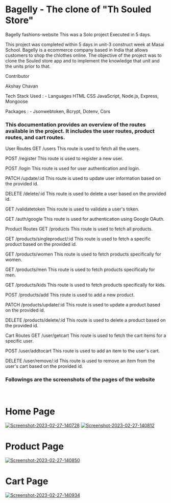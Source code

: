 # Bagelly - The clone of "Th Souled Store"

Bagelly fashions-website This was a Solo project Executed in 5 days.

This project was completed within 5 days in unit-3 construct week at Masai School. Bagelly is a ecommerce company based in India that allows customers to shop the chlothes online. The objective of the project was to clone the Souled store app and to implement the knowledge that unit and the units prior to that. 


Contributor

Akshay Chavan

Tech Stack Used : - Languages HTML CSS JavaScript, Node.js, Express, Mongoose

Packages : - Jsonwebtoken, Bcrypt, Dotenv, Cors

### This documentation provides an overview of the routes available in the project. It includes the user routes, product routes, and cart routes.

User Routes
GET /users
This route is used to fetch all the users.

POST /register
This route is used to register a new user.

POST /login
This route is used for user authentication and login.

PATCH /update/:id
This route is used to update user information based on the provided id.

DELETE /delete/:id
This route is used to delete a user based on the provided id.

GET /validatetoken
This route is used to validate a user's token.

GET /auth/google
This route is used for authentication using Google OAuth.

Product Routes
GET /products
This route is used to fetch all products.

GET /products/singleproduct/:id
This route is used to fetch a specific product based on the provided id.

GET /products/women
This route is used to fetch products specifically for women.

GET /products/men
This route is used to fetch products specifically for men.

GET /products/kids
This route is used to fetch products specifically for kids.

POST /products/add
This route is used to add a new product.

PATCH /products/update/:id
This route is used to update a product based on the provided id.

DELETE /products/delete/:id
This route is used to delete a product based on the provided id.

Cart Routes
GET /user/getcart
This route is used to fetch the cart items for a specific user.

POST /user/addtocart
This route is used to add an item to the user's cart.

DELETE /user/remove/:id
This route is used to remove an item from the user's cart based on the provided id.



### Followings are the screenshots of the pages of the website
<br>



<h1>Home Page</h1>
<a href="https://ibb.co/7rnjZj0"><img src="https://i.ibb.co/5srGSGJ/Screenshot-2023-02-27-140728.png" alt="Screenshot-2023-02-27-140728" border="0"></a>
<a href="https://ibb.co/wR8JdZc"><img src="https://i.ibb.co/DtmG1Pr/Screenshot-2023-02-27-140812.png" alt="Screenshot-2023-02-27-140812" border="0"></a>
<h1>Product Page</h1>
<a href="https://ibb.co/5cBvZsK"><img src="https://i.ibb.co/GPckmCH/Screenshot-2023-02-27-140850.png" alt="Screenshot-2023-02-27-140850" border="0"></a>
<h1>Cart Page</h1>
<a href="https://ibb.co/LhjL9Ww"><img src="https://i.ibb.co/93KFyLX/Screenshot-2023-02-27-140934.png" alt="Screenshot-2023-02-27-140934" border="0"></a>



